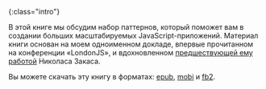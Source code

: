 {:class="intro"}
<!-- **От переводчиков**  
Мы еще работаем над переводом этой книги но, чтобы не оттягивать удовольствие
познакомиться с этой потрясающей работой, мы решили опубликовать первые главы, а
затем, регулярно выкладывать новые. Следите за проектом в [Twitter][2] или с помощью
[RSS][3].
 -->
В этой книге мы обсудим набор паттернов, который поможет вам в создании 
больших масштабируемых JavaScript-приложений. Материал книги основан на моем
одноименном докладе, впервые прочитанном на конференции «LondonJS», и
вдохновленном [предшествующей ему работой][1] Николаса Закаса.

Вы можете скачать эту книгу в форматах: [epub][4], [mobi][5] и [fb2][6].

[1]: http://addyosmani.com/largescalejavascript/
[2]: https://twitter.com/largescaleJS_ru
[3]: /atom.xml

[4]: /epub/largescale-js.epub
[5]: /epub/largescale-js.mobi
[6]: /epub/largescale-js.fb2
